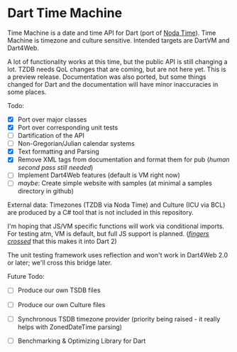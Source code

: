 # Dart Time Machine

Time Machine is a date and time API for Dart (port of [Noda Time](https://www.nodatime.org)).
Time Machine is timezone and culture sensitive. Intended targets are DartVM and Dart4Web.

A lot of functionality works at this time, but the public API is still changing a lot. TZDB needs
QoL changes that are coming, but are not here yet. This is a preview release. Documentation was also ported,
but some things changed for Dart and the documentation will have minor inaccuracies in some places.

Todo:
 - [x] Port over major classes
 - [x] Port over corresponding unit tests
 - [ ] Dartification of the API
 - [ ] Non-Gregorian/Julian calendar systems
 - [X] Text formatting and Parsing
 - [X] Remove XML tags from documentation and format them for pub (*human second pass still needed*)
 - [ ] Implement Dart4Web features (default is VM right now)
 - [ ] *maybe*: Create simple website with samples (at minimal a samples directory in github)

External data: Timezones (TZDB via Noda Time) and Culture (ICU via BCL) are produced by a C# tool that is not included in this repository.

I'm hoping that JS/VM specific functions will work via conditional imports. For testing atm, VM is default, but full JS
support is planned. 
([*fingers crossed*](https://github.com/dart-lang/sdk/issues/24581) that this makes it into Dart 2)

The unit testing framework uses reflection and won't work in Dart4Web 2.0 
or later; we'll cross this bridge later.

Future Todo:
 - [ ] Produce our own TSDB files
 - [ ] Produce our own Culture files
 - [ ] Synchronous TSDB timezone provider (priority being raised - it really helps with ZonedDateTime parsing)
 - [ ] Benchmarking & Optimizing Library for Dart

